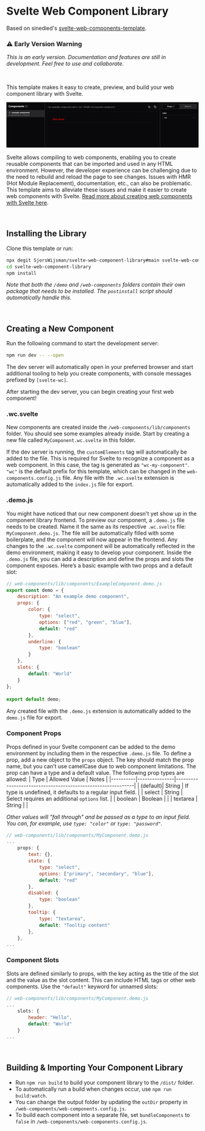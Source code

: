 # Svelte Web Component Library

Based on sinedied's [svelte-web-components-template](https://github.com/sinedied/svelte-web-components-template).

### ⚠️ Early Version Warning

_This is an early version. Documentation and features are still in development. Feel free to use and collaborate._

<br>

This template makes it easy to create, preview, and build your web component library with Svelte.

![Banner preview](https://github.com/SjorsWijsman/svelte-web-component-library/blob/main/docs/swct-banner.PNG?raw=true)

Svelte allows compiling to web components, enabling you to create reusable components that can be imported and used in any HTML environment. However, the developer experience can be challenging due to the need to rebuild and reload the page to see changes. Issues with HMR (Hot Module Replacement), documentation, etc., can also be problematic. This template aims to alleviate these issues and make it easier to create web components with Svelte. [Read more about creating web components with Svelte here](https://svelte.dev/docs/custom-elements-api).

<br>

## Installing the Library

Clone this template or run:

```bash
npx degit SjorsWijsman/svelte-web-component-library#main svelte-web-component-library
cd svelte-web-component-library
npm install
```

_Note that both the `/demo` and `/web-components` folders contain their own package that needs to be installed. The `postinstall` script should automatically handle this._

<br>

## Creating a New Component

Run the following command to start the development server:

```bash
npm run dev -- --open
```

The dev server will automatically open in your preferred browser and start additional tooling to help you create components, with console messages prefixed by `[svelte-wc]`.

After starting the dev server, you can begin creating your first web component!

### .wc.svelte

New components are created inside the `/web-components/lib/components` folder. You should see some examples already inside. Start by creating a new file called `MyComponent.wc.svelte` in this folder.

If the dev server is running, the `customElements` tag will automatically be added to the file. This is required for Svelte to recognize a component as a web component. In this case, the tag is generated as `"wc-my-component"`. `"wc"` is the default prefix for this template, which can be changed in the `web-components.config.js` file. Any file with the `.wc.svelte` extension is automatically added to the `index.js` file for export.

### .demo.js

You might have noticed that our new component doesn't yet show up in the component library frontend. To preview our component, a `.demo.js` file needs to be created. Name it the same as its respective `.wc.svelte` file: `MyComponent.demo.js`. The file will be automatically filled with some boilerplate, and the component will now appear in the frontend. Any changes to the `.wc.svelte` component will be automatically reflected in the demo environment, making it easy to develop your component. Inside the `.demo.js` file, you can add a description and define the props and slots the component exposes. Here’s a basic example with two props and a default slot:

```javascript
// web-components/lib/components/ExampleComponent.demo.js
export const demo = {
	description: "An example demo component",
	props: {
		color: {
			type: "select",
			options: ["red", "green", "blue"],
			default: "red"
		},
		underline: {
			type: "boolean"
		}
	},
	slots: {
		default: "World"
	}
};

export default demo;
```

Any created file with the `.demo.js` extension is automatically added to the `demo.js` file for export.

### Component Props

Props defined in your Svelte component can be added to the demo environment by including them in the respective `.demo.js` file. To define a prop, add a new object to the `props` object. The key should match the prop name, but you can't use camelCase due to web component limitations. The prop can have a type and a default value. The following prop types are allowed:
| Type | Allowed Value | Notes |
|----------|---------------|-------------------------------------------------------------|
| (default)| String | If type is undefined, it defaults to a regular input field. |
| select | String | Select requires an additional `options` list. |
| boolean | Boolean | |
| textarea | String | |

_Other values will "fall through" and be passed as a type to an input field. You can, for example, use `type: "color"` or `type: "password"`._

```javascript
// web-components/lib/components/MyComponent.demo.js
...
    props: {
        text: {},
        state: {
            type: "select",
			options: ["primary", "secondary", "blue"],
			default: "red"
		},
		disabled: {
			type: "boolean"
		},
        tooltip: {
            type: "textarea",
            default: "Tooltip content"
        },
    },
...
```

### Component Slots

Slots are defined similarly to props, with the key acting as the title of the slot and the value as the slot content. This can include HTML tags or other web components. Use the `"default"` keyword for unnamed slots:

```javascript
// web-components/lib/components/MyComponent.demo.js
...
	slots: {
        header: "Hello",
        default: "World"
	}
...
```

<br>

## Building & Importing Your Component Library

-   Run `npm run build` to build your component library to the `/dist/` folder.
-   To automatically run a build when changes occur, use `npm run build:watch`.
-   You can change the output folder by updating the `outDir` property in `/web-components/web-components.config.js`.
-   To build each component into a separate file, set `bundleComponents` to `false` in `/web-components/web-components.config.js`.
